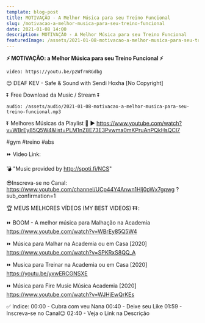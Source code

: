```yaml
---
template: blog-post
title: MOTIVAÇÃO - A Melhor Música para seu Treino Funcional
slug: /motivacao-a-melhor-musica-para-seu-treino-funcional
date: 2021-01-08 14:00
description: MOTIVAÇÃO - A Melhor Música para seu Treino Funcional
featuredImage: /assets/2021-01-08-motivacao-a-melhor-musica-para-seu-treino-funcional.jpg
---
```

**⚡ MOTIVAÇÃO: a Melhor Música para seu Treino Funcional  ⚡**

<!-- #1: Embed through web URL -->
`video: https://youtu.be/pzWfrnRGdbg`

😊 DEAF KEV - Safe & Sound with Sendi Hoxha [No Copyright]

⏬ Free Download da Music / Stream ⏬

`audio: /assets/audio/2021-01-08-motivacao-a-melhor-musica-para-seu-treino-funcional.mp3`

⏬ Melhores Músicas da Playlist 💙 
▶ https://www.youtube.com/watch?v=WBrEy85Q5W4&list=PLM1nZ8E73E3Pvwma0mKPruAnPQkHsQCl7
 
#gym #treino #abs

⏩ Video Link: 

💣 "Music provided by http://spoti.fi/NCS" 

😎Inscreva-se no Canal: https://www.youtube.com/channel/UCp44Y4Anwn1Hlj0pWx7gqwg ?sub_confirmation=1

🏆 MEUS MELHORES VÍDEOS (MY BEST VIDEOS) ⏬⏬:

⏩ BOOM - A melhor música para Malhação na Academia
https://www.youtube.com/watch?v=WBrEy85Q5W4

⏩ Música para Malhar na Academia ou em Casa [2020]
https://www.youtube.com/watch?v=SPKRxS8QQ_A

⏩ Musica para Treinar na Academia ou em Casa [2020]
https://youtu.be/yxwERCGNSXE

⏩ Música para Fire Music Música Academia [2020]
https://www.youtube.com/watch?v=WJHjEwQrKEs

✅ Indice: 
00:00 - Cubra com veu Nana
00:40 - Deixe seu Like
01:59 - Inscreva-se no Canal😉
02:40 - Veja o Link na Descrição